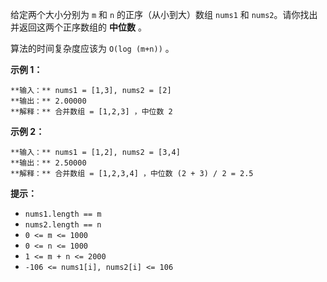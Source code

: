 给定两个大小分别为 `m` 和 `n` 的正序（从小到大）数组 `nums1` 和 `nums2`。请你找出并返回这两个正序数组的 **中位数** 。

算法的时间复杂度应该为 `O(log (m+n))` 。



**示例 1：**

    
    
    **输入：** nums1 = [1,3], nums2 = [2]
    **输出：** 2.00000
    **解释：** 合并数组 = [1,2,3] ，中位数 2
    

**示例 2：**

    
    
    **输入：** nums1 = [1,2], nums2 = [3,4]
    **输出：** 2.50000
    **解释：** 合并数组 = [1,2,3,4] ，中位数 (2 + 3) / 2 = 2.5
    





**提示：**

  * `nums1.length == m`
  * `nums2.length == n`
  * `0 <= m <= 1000`
  * `0 <= n <= 1000`
  * `1 <= m + n <= 2000`
  * `-106 <= nums1[i], nums2[i] <= 106`

